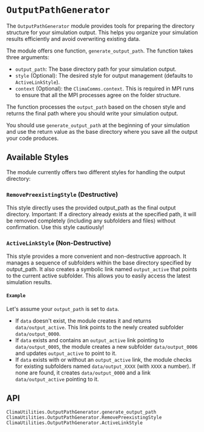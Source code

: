 # `OutputPathGenerator`

The `OutputPathGenerator` module provides tools for preparing the directory
structure for your simulation output. This helps you organize your simulation
results efficiently and avoid overwriting existing data.

The module offers one function, `generate_output_path`. The function takes three
arguments:
- `output_path`: The base directory path for your simulation output.
- `style` (Optional): The desired style for output management (defaults to
  `ActiveLinkStyle`).
- `context` (Optional): the `ClimaComms.context`. This is required in MPI runs
  to ensure that all the MPI processes agree on the folder structure.

The function processes the `output_path` based on the chosen style and returns the
final path where you should write your simulation output.

You should use `generate_output_path` at the beginning of your simulation and
use the return value as the base directory where you save all the output your
code produces.

## Available Styles

The module currently offers two different styles for handling the output directory:

### `RemovePreexistingStyle` (Destructive)

This style directly uses the provided output_path as the final output directory.
Important: If a directory already exists at the specified path, it will be
removed completely (including any subfolders and files) without confirmation.
Use this style cautiously!

### `ActiveLinkStyle` (Non-Destructive)

This style provides a more convenient and non-destructive approach. It manages a
sequence of subfolders within the base directory specified by output_path. It
also creates a symbolic link named `output_active` that points to the current
active subfolder. This allows you to easily access the latest simulation
results.

#### `Example`

Let's assume your `output_path` is set to `data`.

* If `data` doesn't exist, the module creates it and returns
  `data/output_active`. This link points to the newly created subfolder
  `data/output_0000`.
* If `data` exists and contains an `output_active` link pointing to
  `data/output_0005`, the module creates a new subfolder `data/output_0006` and
  updates `output_active` to point to it.
* If `data` exists with or without an `output_active` link, the module checks
  for existing subfolders named `data/output_XXXX` (with `XXXX` a number). If
  none are found, it creates `data/output_0000` and a link `data/output_active`
  pointing to it.

## API

```@docs
ClimaUtilities.OutputPathGenerator.generate_output_path
ClimaUtilities.OutputPathGenerator.RemovePreexistingStyle
ClimaUtilities.OutputPathGenerator.ActiveLinkStyle
```
